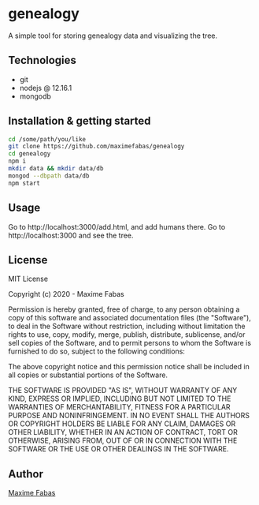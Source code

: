 # genealogy

A simple tool for storing genealogy data and visualizing the tree.

## Technologies

- git
- nodejs @ 12.16.1
- mongodb 

## Installation & getting started

```bash
cd /some/path/you/like
git clone https://github.com/maximefabas/genealogy
cd genealogy
npm i
mkdir data && mkdir data/db
mongod --dbpath data/db
npm start
```

## Usage

Go to http://localhost:3000/add.html, and add humans there.
Go to http://localhost:3000 and see the tree.

## License
MIT License

Copyright (c) 2020 - Maxime Fabas

Permission is hereby granted, free of charge, to any person obtaining a copy
of this software and associated documentation files (the "Software"), to deal
in the Software without restriction, including without limitation the rights
to use, copy, modify, merge, publish, distribute, sublicense, and/or sell
copies of the Software, and to permit persons to whom the Software is
furnished to do so, subject to the following conditions:

The above copyright notice and this permission notice shall be included in all
copies or substantial portions of the Software.

THE SOFTWARE IS PROVIDED "AS IS", WITHOUT WARRANTY OF ANY KIND, EXPRESS OR
IMPLIED, INCLUDING BUT NOT LIMITED TO THE WARRANTIES OF MERCHANTABILITY,
FITNESS FOR A PARTICULAR PURPOSE AND NONINFRINGEMENT. IN NO EVENT SHALL THE
AUTHORS OR COPYRIGHT HOLDERS BE LIABLE FOR ANY CLAIM, DAMAGES OR OTHER
LIABILITY, WHETHER IN AN ACTION OF CONTRACT, TORT OR OTHERWISE, ARISING FROM,
OUT OF OR IN CONNECTION WITH THE SOFTWARE OR THE USE OR OTHER DEALINGS IN THE
SOFTWARE.

## Author
[Maxime Fabas](https://github.com/maximefabas)
